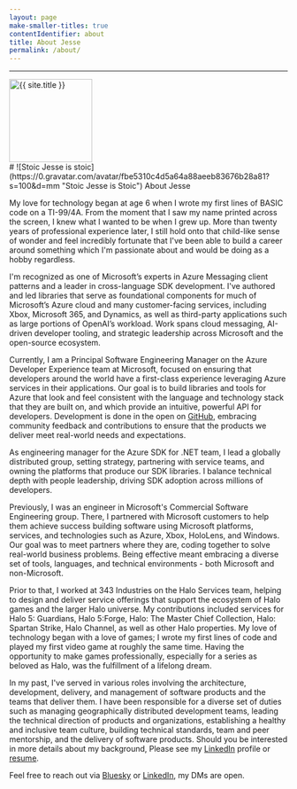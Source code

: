 ```yaml
---
layout: page
make-smaller-titles: true
contentIdentifier: about
title: About Jesse
permalink: /about/
---
```

<div class="container-fluid {{ page.contentIdentifier }}" markdown="block">
  <hr class="top-border" />
  <div class="gravatar">
    <img src="{{ site.title_image }}" class="img-circle about-image" height="150" width="150" alt="{{ site.title }}" />
  </div>
# ![Stoic Jesse is stoic](https://0.gravatar.com/avatar/fbe5310c4d5a64a88aeeb83676b28a81?s=100&d=mm "Stoic Jesse is Stoic") About Jesse

My love for technology began at age 6 when I wrote my first lines of BASIC code on a TI-99/4A. From the moment that I saw my name printed across the screen, I knew what I wanted to be  when I grew up. More than twenty years of professional experience later, I still hold onto that child-like sense of wonder and feel incredibly fortunate that I've been able to build a career around something which I'm passionate about and would be doing as a hobby regardless.

I'm recognized as one of Microsoft’s experts in Azure Messaging client patterns and a leader in cross-language SDK development. I've authored and led libraries that serve as foundational components for much of Microsoft’s Azure cloud and many customer-facing services, including Xbox, Microsoft 365, and Dynamics, as well as third-party applications such as large portions of OpenAI’s workload. Work spans cloud messaging, AI-driven developer tooling, and strategic leadership across Microsoft and the open-source ecosystem.

Currently, I am a Principal Software Engineering Manager on the Azure Developer Experience team at Microsoft, focused on ensuring that developers around the world have a first-class experience leveraging Azure services in their applications. Our goal is to build libraries and tools for Azure that look and feel consistent with the language and technology stack that they are built on, and which provide an intuitive, powerful API for developers. Development is done in the open on [GitHub](https://github.com/Azure/azure-sdk-for-net), embracing community feedback and contributions to ensure that the products we deliver meet real-world needs and expectations.  

As engineering manager for the Azure SDK for .NET team, I lead a globally distributed group, setting strategy, partnering with service teams, and owning the platforms that produce our SDK libraries. I balance technical depth with people leadership, driving SDK adoption across millions of developers.

Previously, I was an engineer in Microsoft's Commercial Software Engineering group.  There, I partnered with Microsoft customers to help them achieve success building software using Microsoft platforms, services, and technologies such as Azure, Xbox, HoloLens, and Windows.  Our goal was to meet partners where they are, coding together to solve real-world business problems.  Being effective meant embracing a diverse set of tools, languages, and technical environments - both Microsoft and non-Microsoft.

Prior to that, I worked at 343 Industries on the Halo Services team, helping to design and deliver service offerings that support the ecosystem of Halo games and the larger Halo universe.  My  contributions included services for Halo 5: Guardians, Halo 5:Forge, Halo: The Master Chief Collection, Halo: Spartan Strike, Halo Channel, as well as other Halo properties.  My love of  technology began with a love of games; I wrote my first lines of code and played my first video game at roughly the same time.  Having the opportunity to  make games professionally,  especially for a series as beloved as Halo, was the fulfillment of a lifelong dream.

In my past, I've served in various roles involving the architecture, development, delivery, and management of software products and the teams that deliver them.  I have been responsible for a diverse set of duties such as managing geographically distributed development teams, leading the technical direction of products and organizations, establishing a healthy and inclusive team culture, building technical standards, team and peer mentorship, and the delivery of software products.  Should you be interested in more details about my background, Please see my [LinkedIn](https://www.linkedin.com/in/jessesquire) profile or [resume](https://github.com/jsquire/Portfolio/blob/main/resume/).

Feel free to reach out via [Bluesky](https://bsky.app/profile/omg.squire.wtf) or [LinkedIn](https://www.linkedin.com/in/jessesquire), my DMs are open.
</div>